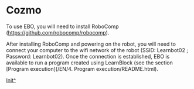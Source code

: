 <a name="Init"></a>

# Cozmo

To use EBO, you will need to install RoboComp (https://github.com/robocomp/robocomp).

After installing RoboComp and powering on the robot, you will need to connect your computer to the wifi network of the robot (SSID: Learnbot02 ; Password: Learnbot02). Once the connection is established, EBO is available to run a program created using LearnBlock (see the section [Program execution](<hidepath>/EN/4. Program execution/README.html).
 
[Init^](#Init)

